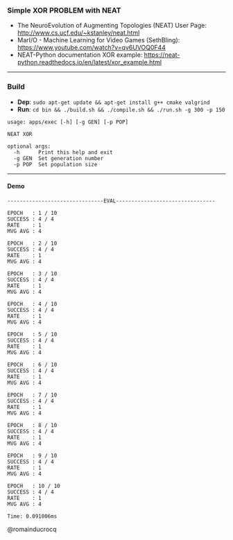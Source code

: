 ### Simple XOR PROBLEM with NEAT

- The NeuroEvolution of Augmenting Topologies (NEAT) User Page: http://www.cs.ucf.edu/~kstanley/neat.html
- MarI/O - Machine Learning for Video Games (SethBling): https://www.youtube.com/watch?v=qv6UVOQ0F44 
- NEAT-Python documentation XOR example: https://neat-python.readthedocs.io/en/latest/xor_example.html

****

### Build

- **Dep**: `sudo apt-get update && apt-get install g++ cmake valgrind`  
- **Run**: `cd bin && ./build.sh && ./compile.sh && ./run.sh -g 300 -p 150`  

```
usage: apps/exec [-h] [-g GEN] [-p POP]

NEAT XOR

optional args:
  -h      Print this help and exit
  -g GEN  Set generation number
  -p POP  Set population size
```

****

#### Demo

```
-------------------------------EVAL--------------------------------

EPOCH   : 1 / 10
SUCCESS : 4 / 4
RATE    : 1
MVG AVG : 4

EPOCH   : 2 / 10
SUCCESS : 4 / 4
RATE    : 1
MVG AVG : 4

EPOCH   : 3 / 10
SUCCESS : 4 / 4
RATE    : 1
MVG AVG : 4

EPOCH   : 4 / 10
SUCCESS : 4 / 4
RATE    : 1
MVG AVG : 4

EPOCH   : 5 / 10
SUCCESS : 4 / 4
RATE    : 1
MVG AVG : 4

EPOCH   : 6 / 10
SUCCESS : 4 / 4
RATE    : 1
MVG AVG : 4

EPOCH   : 7 / 10
SUCCESS : 4 / 4
RATE    : 1
MVG AVG : 4

EPOCH   : 8 / 10
SUCCESS : 4 / 4
RATE    : 1
MVG AVG : 4

EPOCH   : 9 / 10
SUCCESS : 4 / 4
RATE    : 1
MVG AVG : 4

EPOCH   : 10 / 10
SUCCESS : 4 / 4
RATE    : 1
MVG AVG : 4

Time: 0.091006ms
```

@romainducrocq
